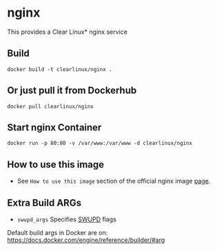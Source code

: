 nginx
==========
This provides a Clear Linux* nginx service

Build
-----
```
docker build -t clearlinux/nginx .
```

Or just pull it from Dockerhub
---------------------------
```
docker pull clearlinux/nginx
```

Start nginx Container
-----------------------
```
docker run -p 80:80 -v /var/www:/var/www -d clearlinux/nginx
```

How to use this image
---------------------
- See ``How to use this image`` section of the official nginx image [page](https://hub.docker.com/_/nginx).

Extra Build ARGs
----------------
- ``swupd_args`` Specifies [SWUPD](https://clearlinux.org/documentation/swupdate_how_to_run_the_updater.html) flags

Default build args in Docker are on: https://docs.docker.com/engine/reference/builder/#arg

